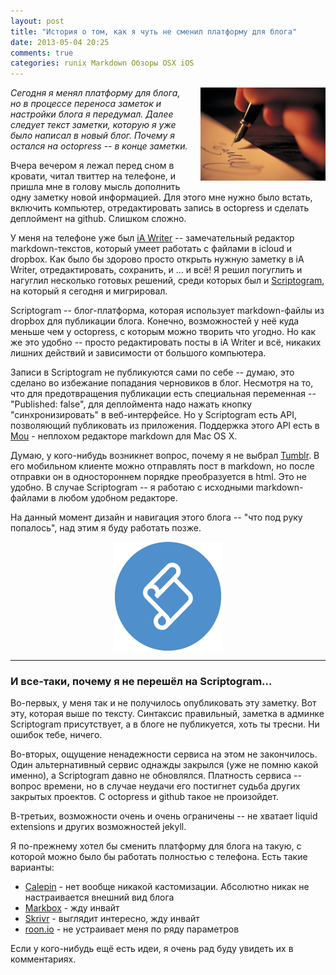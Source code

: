 ```yaml
---
layout: post
title: "История о том, как я чуть не сменил платформу для блога"
date: 2013-05-04 20:25
comments: true
categories: runix Markdown Обзоры OSX iOS
---
```

<img src="/images/articles/old/writing.jpg" alt="writing" style="width: 200px; float: right; margin: 0 0 15px 15px;" />

*Сегодня я менял платформу для блога, но в процессе переноса заметок и настройки блога я передумал. Далее следует текст заметки, которую я уже было написал в новый блог. Почему я остался на octopress -- в конце заметки.*

Вчера вечером я лежал перед сном в кровати, читал твиттер на телефоне, и пришла мне в голову мысль дополнить одну заметку новой информацией. Для этого мне нужно было встать, включить компьютер, отредактировать запись в octopress и сделать деплоймент на github. Слишком сложно.

<!--more-->

У меня на телефоне уже был [iA Writer](http://www.iawriter.com/) -- замечательный редактор markdown-текстов, который умеет работать с файлами в icloud и dropbox. Как было бы здорово просто открыть нужную заметку в iA Writer, отредактировать, сохранить, и … и всё! Я решил погуглить и нагуглил несколько готовых решений, среди которых был и [Scriptogram](http://scriptogr.am/), на который я сегодня и мигрировал.

Scriptogram -- блог-платформа, которая использует markdown-файлы из dropbox для публикации блога. Конечно, возможностей у неё куда меньше чем у octopress, с которым можно творить что угодно. Но как же это удобно -- просто редактировать посты в iA Writer и всё, никаких лишних действий и зависимости от большого компьютера.

Записи в Scriptogram не публикуются сами по себе -- думаю, это сделано во избежание попадания черновиков в блог. Несмотря на то, что для предотвращения публикации есть специальная переменная -- "Published: false", для деплоймента надо нажать кнопку "синхронизировать" в веб-интерфейсе. Но у Scriptogram есть API, позволяющий публиковать из приложения. Поддержка этого API есть в [Mou](http://mouapp.com) - неплохом редакторе markdown для Mac OS X.

Думаю, у кого-нибудь возникнет вопрос, почему я не выбрал [Tumblr](https://www.tumblr.com). В его мобильном клиенте можно отправлять пост в markdown, но после отправки он в одностороннем порядке преобразуется в html. Это не удобно. В случае Scriptogram -- я работаю с исходными markdown-файлами в любом удобном редакторе.

На данный момент дизайн и навигация этого блога -- "что под руку попалось", над этим я буду работать позже.

<a href="http://scriptogr.am"><img src="/images/articles/old/scriptogram.png" alt="writing" style="display: block; margin: 0 auto;" /></a>

---

### И все-таки, почему я не перешёл на Scriptogram…

Во-первых, у меня так и не получилось опубликовать эту заметку. Вот эту, которая выше по тексту. Синтаксис правильный, заметка в админке Scriptogram присутствует, а в блоге не публикуется, хоть ты тресни. Ни ошибок тебе, ничего.

Во-вторых, ощущение ненадежности сервиса на этом не закончилось. Один альтернативный сервис однажды закрылся (уже не помню какой именно), а Scriptogram давно не обновлялся. Платность сервиса -- вопрос времени, но в случае неудачи его постигнет судьба других закрытых проектов. С octopress и github такое не произойдет.

В-третьих, возможности очень и очень ограничены -- не хватает liquid extensions и других возможностей jekyll.

Я по-прежнему хотел бы сменить платформу для блога на такую, с которой можно было бы работать полностью с телефона. Есть такие варианты:

- [Calepin](http://calepin.co) - нет вообще никакой кастомизации. Абсолютно никак не настраивается внешний вид блога
- [Markbox](http://www.markbox.io) - жду инвайт
- [Skrivr](http://skrivr.com) - выглядит интересно, жду инвайт
- [roon.io](http://roon.io) - не устраивает меня по ряду параметров

Если у кого-нибудь ещё есть идеи, я очень рад буду увидеть их в комментариях.